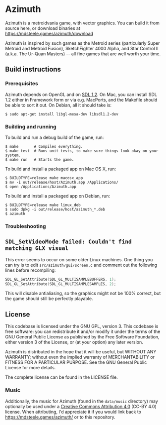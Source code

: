# Azimuth

Azimuth is a metroidvania game, with vector graphics.  You can build it from
source here, or download binaries at https://mdsteele.games/azimuth/download

Azimuth is inspired by such games as the Metroid series (particularly Super
Metroid and Metroid Fusion), SketchFighter 4000 Alpha, and Star Control II
(a.k.a. The Ur-Quan Masters) -- all fine games that are well worth your time.

## Build instructions

### Prerequisites

Azimuth depends on OpenGL and on [SDL
1.2](https://www.libsdl.org/download-1.2.php).  On Mac, you can install SDL 1.2
either in Framework form or via e.g. MacPorts, and the Makefile should be able
to sort it out.  On Debian, all it should take is:

```shell
$ sudo apt-get install libgl-mesa-dev libsdl1.2-dev
```

### Building and running

To build and run a debug build of the game, run:

```shell
$ make       # Compiles everything.
$ make test  # Runs unit tests, to make sure things look okay on your system.
$ make run   # Starts the game.
```

To build and install a packaged app on Mac OS X, run:

```shell
$ BUILDTYPE=release make macosx_app
$ mv -i out/release/host/Azimuth.app /Applications/
$ open /Applications/Azimuth.app
```

To build and install a packaged app on Debian, run:

```shell
$ BUILDTYPE=release make linux_deb
$ sudo dpkg -i out/release/host/azimuth_*.deb
$ azimuth
```

### Troubleshooting

## `SDL_SetVideoMode failed: Couldn't find matching GLX visual`

This error seems to occur on some older Linux machines.  One thing you can try
is to edit `src/azimuth/gui/screen.c` and comment out the following lines
before recompiling:

```c
SDL_GL_SetAttribute(SDL_GL_MULTISAMPLEBUFFERS, 1);
SDL_GL_SetAttribute(SDL_GL_MULTISAMPLESAMPLES, 2);
```

This will disable antialiasing, so the graphics might not be 100% correct, but
the game should still be perfectly playable.

## License

This codebase is licensed under the GNU GPL, version 3.  This codebase is free
software: you can redistribute it and/or modify it under the terms of the GNU
General Public License as published by the Free Software Foundation, either
version 3 of the License, or (at your option) any later version.

Azimuth is distributed in the hope that it will be useful, but WITHOUT ANY
WARRANTY; without even the implied warranty of MERCHANTABILITY or FITNESS FOR A
PARTICULAR PURPOSE.  See the GNU General Public License for more details.

The complete license can be found in the LICENSE file.

### Music

Additionally, the music for Azimuth (found in the `data/music` directory) may
optionally be used under a [Creative Commons Attribution
4.0](https://creativecommons.org/licenses/by/4.0/) (CC-BY 4.0) license.  When
attributing, I'd appreciate it if you would link back to
https://mdsteele.games/azimuth/ or to this repository.

